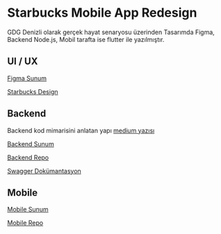# Starbucks Mobile App Redesign

GDG Denizli olarak gerçek hayat senaryosu üzerinden Tasarımda Figma, Backend Node.js, Mobil tarafta ise flutter ile yazılmıştır.

## UI / UX 

 [Figma Sunum](https://www.figma.com/community/file/1048358137504535310/UI-UX-Presentation)

 [Starbucks Design](https://www.figma.com/community/file/1048362569319184145/Starbucks-Redesign-Mobil-App)


## Backend

Backend kod mimarisini anlatan yapı [medium yazısı](https://aoguz.medium.com/node-js-rest-api-sequelize-orm-swagger-unit-test-fcfb145ad1a1?source=user_profile---------1-------------------------------)

[Backend Sunum](https://drive.google.com/file/d/1Qu8RrwJhuRPOHwgRqmWabGE4ebQeECEX/view?usp=sharing)

[Backend Repo](https://github.com/aoguz1/gdg_denizli_starbucks_workshop)

[Swagger Dokümantasyon](https://starbucks-mobile-backend-exp.herokuapp.com/api-docs#/)


## Mobile

[Mobile Sunum](https://slides.com/fatihemree/flutter)

[Mobile Repo](https://github.com/fatihemree/redesign_starbucks)

